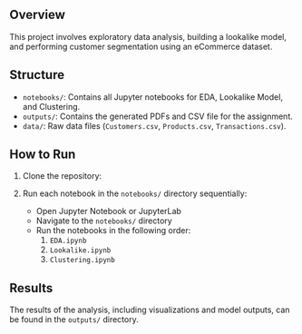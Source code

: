 ## Overview

This project involves exploratory data analysis, building a lookalike model, and performing customer segmentation using an eCommerce dataset.

## Structure

- `notebooks/`: Contains all Jupyter notebooks for EDA, Lookalike Model, and Clustering.
- `outputs/`: Contains the generated PDFs and CSV file for the assignment.
- `data/`: Raw data files (`Customers.csv`, `Products.csv`, `Transactions.csv`).

## How to Run

1. Clone the repository:

2. Run each notebook in the `notebooks/` directory sequentially:
   - Open Jupyter Notebook or JupyterLab
   - Navigate to the `notebooks/` directory
   - Run the notebooks in the following order:
     1. `EDA.ipynb`
     2. `Lookalike.ipynb`
     3. `Clustering.ipynb`


## Results

The results of the analysis, including visualizations and model outputs, can be found in the `outputs/` directory.

